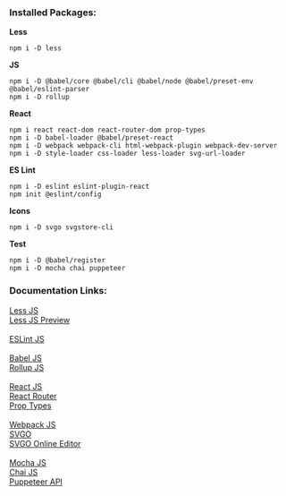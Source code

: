 ### Installed Packages:
**Less**
```
npm i -D less
```
**JS**
```
npm i -D @babel/core @babel/cli @babel/node @babel/preset-env @babel/eslint-parser
npm i -D rollup
```
**React**
```
npm i react react-dom react-router-dom prop-types
npm i -D babel-loader @babel/preset-react
npm i -D webpack webpack-cli html-webpack-plugin webpack-dev-server
npm i -D style-loader css-loader less-loader svg-url-loader
```
**ES Lint**
```
npm i -D eslint eslint-plugin-react
npm init @eslint/config
```
**Icons**
```
npm i -D svgo svgstore-cli
```
**Test**
```
npm i -D @babel/register
npm i -D mocha chai puppeteer
```
### Documentation Links:
[Less JS](https://lesscss.org/usage)\
[Less JS Preview](http://lesscss.org/less-preview)\
\
[ESLint JS](https://eslint.org/docs/rules)\
\
[Babel JS](https://babeljs.io/docs/en/options)\
[Rollup JS](https://rollupjs.org/guide/en)\
\
[React JS](https://reactjs.org)\
[React Router](https://reactrouter.com)\
[Prop Types](https://github.com/facebook/prop-types)\
\
[Webpack JS](https://webpack.js.org/guides/)
\
[SVGO](https://github.com/svg/svgo)\
[SVGO Online Editor](https://jakearchibald.github.io/svgomg)\
\
[Mocha JS](https://mochajs.org)\
[Chai JS](https://www.chaijs.com/api)\
[Puppeteer API](https://github.com/puppeteer/puppeteer/blob/main/docs/api.md)
